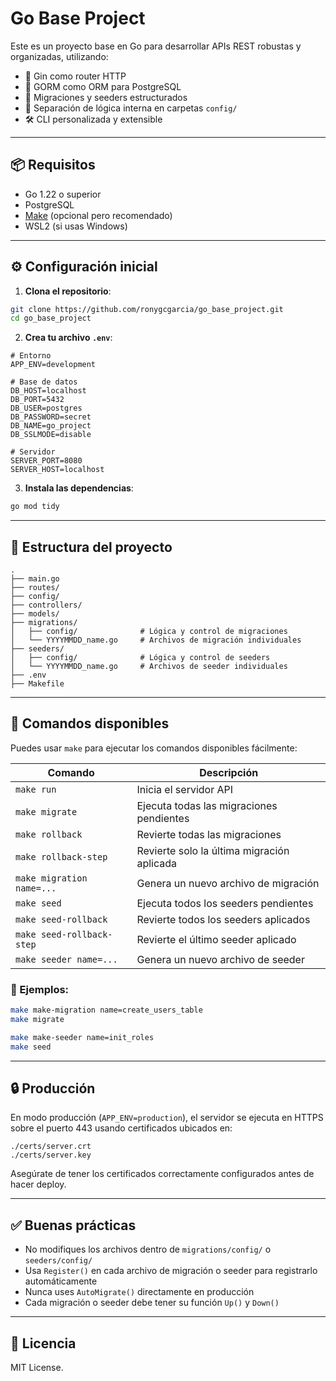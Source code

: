 # Go Base Project

Este es un proyecto base en Go para desarrollar APIs REST robustas y organizadas, utilizando:

* 🔧 Gin como router HTTP
* 📄 GORM como ORM para PostgreSQL
* 📁 Migraciones y seeders estructurados
* 🦢 Separación de lógica interna en carpetas `config/`
* 🛠️ CLI personalizada y extensible

---

## 📦 Requisitos

* Go 1.22 o superior
* PostgreSQL
* [Make](https://www.gnu.org/software/make/) (opcional pero recomendado)
* WSL2 (si usas Windows)

---

## ⚙️ Configuración inicial

1. **Clona el repositorio**:

```bash
git clone https://github.com/ronygcgarcia/go_base_project.git
cd go_base_project
```

2. **Crea tu archivo `.env`**:

```env
# Entorno
APP_ENV=development

# Base de datos
DB_HOST=localhost
DB_PORT=5432
DB_USER=postgres
DB_PASSWORD=secret
DB_NAME=go_project
DB_SSLMODE=disable

# Servidor
SERVER_PORT=8080
SERVER_HOST=localhost
```

3. **Instala las dependencias**:

```bash
go mod tidy
```

---

## 📁 Estructura del proyecto

```
.
├── main.go
├── routes/
├── config/
├── controllers/
├── models/
├── migrations/
│   ├── config/              # Lógica y control de migraciones
│   └── YYYYMMDD_name.go     # Archivos de migración individuales
├── seeders/
│   ├── config/              # Lógica y control de seeders
│   └── YYYYMMDD_name.go     # Archivos de seeder individuales
├── .env
├── Makefile
```

---

## 📜 Comandos disponibles

Puedes usar `make` para ejecutar los comandos disponibles fácilmente:

| Comando                        | Descripción                                |
| ------------------------------ | ------------------------------------------ |
| `make run`                     | Inicia el servidor API                     |
| `make migrate`                 | Ejecuta todas las migraciones pendientes   |
| `make rollback`                | Revierte todas las migraciones             |
| `make rollback-step`           | Revierte solo la última migración aplicada |
| `make migration name=...` | Genera un nuevo archivo de migración       |
| `make seed`                    | Ejecuta todos los seeders pendientes       |
| `make seed-rollback`           | Revierte todos los seeders aplicados       |
| `make seed-rollback-step`      | Revierte el último seeder aplicado         |
| `make seeder name=...`    | Genera un nuevo archivo de seeder          |

### 🧪 Ejemplos:

```bash
make make-migration name=create_users_table
make migrate

make make-seeder name=init_roles
make seed
```

---

## 🔒 Producción

En modo producción (`APP_ENV=production`), el servidor se ejecuta en HTTPS sobre el puerto 443 usando certificados ubicados en:

```
./certs/server.crt
./certs/server.key
```

Asegúrate de tener los certificados correctamente configurados antes de hacer deploy.

---

## ✅ Buenas prácticas

* No modifiques los archivos dentro de `migrations/config/` o `seeders/config/`
* Usa `Register()` en cada archivo de migración o seeder para registrarlo automáticamente
* Nunca uses `AutoMigrate()` directamente en producción
* Cada migración o seeder debe tener su función `Up()` y `Down()`

---

## 📄 Licencia

MIT License.
